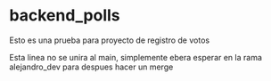 # backend_polls

Esto es una prueba para proyecto de registro de votos

Esta linea no se unira al main, simplemente ebera esperar en la rama
alejandro_dev para despues hacer un merge
